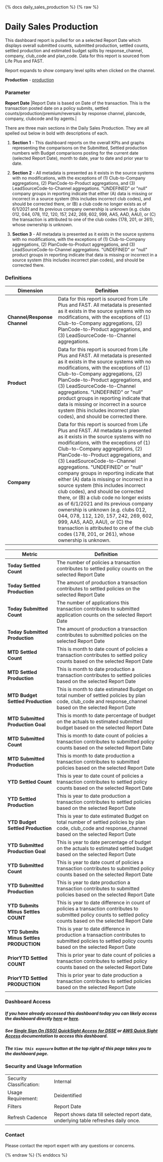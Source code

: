 {% docs daily_sales_production %}
{% raw %}

# Daily Sales Production
This dashboard report is pulled for on a selected Report Date which displays overall submitted counts, submitted production, settled counts, settled production 
and estimated budget splits by response_channel, company, club_code and plan_code. Data for this report is sourced from Life Plus and FAST. 

Report expands to show company level splits when clicked on the channel. 

**Production** - [production](#!/exposure/docs.business_glossary.glossary#production) 

### Parameter 
**Report Date** |Report Date is based on Date of the transaction. This is the transaction posted date on a policy submits, settled counts/production/premium/reversals by response channel, plancode, company, clubcode and by agents.|


There are three main sections in the Daily Sales Production. They are
all spelled out below in bold with descriptions of each.

1. **Section 1** - This dashboard reports on the overall KPIs and graphs representing the comparisons on the Submitted,
Settled production numbers with Budget comparisons posting for the current date (selected Report Date), month to date, 
year to date and prior year to date.

2. **Section 2** - All metadata is presented as it exists in the source systems with no modifications, with the exceptions of 
(1) Club-to-Company aggregations, (2) PlanCode-to-Product aggregations, and (3) LeadSourceCode-to-Channel aggregations. 
"UNDEFINED" or "null" company groups in reporting indicate that either (A) data is missing or incorrect in a source system 
(this includes incorrect club codes), and should be corrected there, or (B) a club code no longer exists as of 6/1/2021 and 
its previous company ownership is unknown (e.g. clubs 012, 044, 078, 112, 120, 157, 242, 269, 602, 999, AA5, AAD, AAU), or (C) 
the transaction is attributed to one of the club codes {178, 201, or 261}, whose ownership is unknown.

3. **Section 3** - All metadata is presented as it exists in the source systems with no modifications, 
with the exceptions of (1) Club-to-Company aggregations, (2) PlanCode-to-Product aggregations, and 
(3) LeadSourceCode-to-Channel aggregations. "UNDEFINED" or "null" product groups in reporting indicate that data 
is missing or incorrect in a source system (this includes incorrect plan codes), and should be corrected there.

### Definitions

| **Dimension** | **Definition** |
| ------ | ---------- |
| **Channel/Response Channel** | Data for this report is sourced from Life Plus and FAST. All metadata is presented as it exists in the source systems with no modifications, with the exceptions of (1) Club-to-Company aggregations, (2) PlanCode-to-Product aggregations, and (3) LeadSourceCode-to-Channel aggregations.|
| **Product** | Data for this report is sourced from Life Plus and FAST. All metadata is presented as it exists in the source systems with no modifications, with the exceptions of (1) Club-to-Company aggregations, (2) PlanCode-to-Product aggregations, and (3) LeadSourceCode-to-Channel aggregations.  "UNDEFINED" or "null" product groups in reporting indicate that data is missing or incorrect in a source system (this includes incorrect plan codes), and should be corrected there.|
| **Company** | Data for this report is sourced from Life Plus and FAST.  All metadata is presented as it exists in the source systems with no modifications, with the exceptions of (1) Club-to-Company aggregations, (2) PlanCode-to-Product aggregations, and (3) LeadSourceCode-to-Channel aggregations.  "UNDEFINED" or "null" company groups in reporting indicate that either (A) data is missing or incorrect in a source system (this includes incorrect club codes), and should be corrected there, or (B) a club code no longer exists as of 6/1/2021 and its previous company ownership is unknown (e.g. clubs 012, 044, 078, 112, 120, 157, 242, 269, 602, 999, AA5, AAD, AAU), or (C) the transaction is attributed to one of the club codes {178, 201, or 261}, whose ownership is unknown.|


| **Metric** | **Definition** |
| ------ | ---------- |
| **Today Settled Count** | The number of policies a transaction contributes to settled policy counts on the selected Report Date|
| **Today Settled Production** | The amount of production a transaction contributes to settled policies on the selected Report Date|
| **Today Submitted Count** | The number of applications this transaction contributes to submitted application counts on the selected Report Date|
| **Today Submitted Production** | The amount of production a transaction contributes to submitted policies on the selected Report Date|
| **MTD Settled Count** | This is month to date count of policies a transaction contributes to settled policy counts based on the selected Report Date|
| **MTD Settled Production** | This is month to date production a transaction contributes to settled policies based on the selected Report Date |
| **MTD Budget Settled Production** | This is month to date estimated Budget on total number of settled policies by plan code, club_code and response_channel based on the selected Report Date |
| **MTD Submitted Production Goal** | This is month to date percentage of budget on the actuals to estimated submitted budget based on the selected Report Date |
| **MTD Submitted Count** | This is month to date count of policies a transaction contributes to submitted policy counts based on the selected Report Date |
| **MTD Submitted Production** | This is month to date production a transaction contributes to submitted policies based on the selected Report Date |
| **YTD Settled Count** | This is year to date count of policies a transaction contributes to settled policy counts based on the selected Report Date |
| **YTD Settled Production** | This is year to date production a transaction contributes to settled policies based on the selected Report Date |
| **YTD Budget Settled Production** | This is year to date estimated Budget on total number of settled policies by plan code, club_code and response_channel based on the selected Report Date|
| **YTD Submitted Production Goal** | This is year to date percentage of budget on the actuals to estimated settled budget based on the selected Report Date |
| **YTD Submitted Count** | This is year to date count of policies a transaction contributes to submitted policy counts based on the selected Report Date |
| **YTD Submitted Production** | This is year to date production a transaction contributes to submitted policies based on the selected Report Date |
| **YTD Submits Minus Settles COUNT** | This is year to date difference in count of policies a transaction contributes to submitted policy counts to settled policy counts based on the selected Report Date |
| **YTD Submits Minus Settles PRODUCTION** | This is year to date difference in production a transaction contributes to submitted policies to settled policy counts based on the selected Report Date |
| **PriorYTD Settled COUNT** | This is prior year to date count of policies a transaction contributes to settled policy counts based on the selected Report Date |
| **PriorYTD Settled PRODUCTION** | This is prior year to date production a transaction contributes to settled policies based on the selected Report Date |


### Dashboard Access
##### If you have already accessed this dashboard today you can likely access the dashboard directly [here](https://us-east-1.quicksight.aws.amazon.com/sn/dashboards/f76922bd-214f-4830-9b8a-8b50b59dc694) or [here](https://us-east-1.quicksight.aws.amazon.com/sn/start/dashboards).
##### See [Single Sign On (SSO) QuickSight Access for DSSE](https://aaalife-data.atlassian.net/wiki/spaces/DPF/pages/10652483611/SSO+Quick+Sight+Access+for+DSSE) or [AWS Quick Sight Access](https://aaalife-data.atlassian.net/wiki/spaces/DPF/pages/823885867/AWS+Quick+Sight+Access+for+DSSE) documentation to access this dashboard.
##### The `View this exposure` button at the top right of this page takes you to the dashboard page.

### Security and Usage Information
|     |     |
| --- | --- |
| Security Classification: | Internal |
| Usage Requirement:       | Deidentified |
| Filters                  | Report Date |
| Refresh Cadence          | Report shows data till selected report date, underlying table refreshes daily once. |

### Contact
Please contact the report expert with any questions or concerns.

{% endraw %}
{% enddocs %}